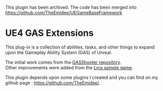 This plugin has been archived. The code has been merged into https://github.com/TheEmidee/UEGameBaseFramework

# UE4 GAS Extensions

This plug-in is a collection of abilities, tasks, and other things to expand upon the Gameplay Ability System (GAS) of Unreal.

The initial work comes from the [GASShooter repository](https://github.com/tranek/GASShooter). \
Other improvements were added from the [Lyra sample game](https://docs.unrealengine.com/5.0/en-US/lyra-sample-game-in-unreal-engine/).

This plugin depends upon some plugins I created and you can find on my github page : https://github.com/TheEmidee/.

